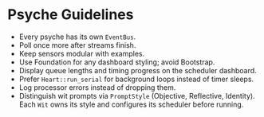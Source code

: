 # Psyche Guidelines
- Every psyche has its own `EventBus`.
- Poll once more after streams finish.
- Keep sensors modular with examples.
- Use Foundation for any dashboard styling; avoid Bootstrap.
- Display queue lengths and timing progress on the scheduler dashboard.
- Prefer `Heart::run_serial` for background loops instead of timer sleeps.
- Log processor errors instead of dropping them.
- Distinguish wit prompts via `PromptStyle` (Objective, Reflective, Identity).
  Each `Wit` owns its style and configures its scheduler before running.
